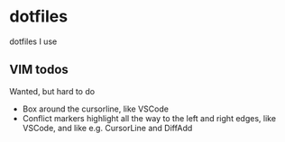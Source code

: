 # dotfiles

dotfiles I use

## VIM todos

Wanted, but hard to do

- Box around the cursorline, like VSCode
- Conflict markers highlight all the way to the left and right edges, like VSCode, and like e.g. CursorLine and DiffAdd
